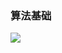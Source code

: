 
<meta name="referrer" content="no-referrer" />

### 算法基础

<img src="https://s1.vika.cn/space/2023/03/07/8c382f5ed5c34752ad67960e936fe58e"/>
